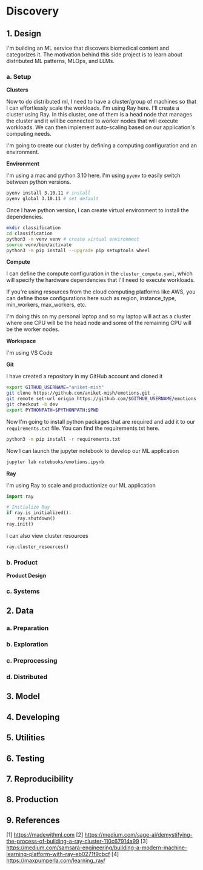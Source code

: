 # Discovery

## 1. Design
I'm building an ML service that discovers biomedical content and categorizes it. The motivation behind this side project is to learn about distributed ML patterns, MLOps, and LLMs.

### a. Setup

**Clusters**

Now to do distributed ml, I need to have a cluster/group of machines so that I can effortlessly scale the workloads. I'm using Ray here. I'll create a cluster using Ray. In this cluster, one of them is a head node that manages the cluster and it will be connected to worker nodes that will execute workloads. We can then implement auto-scaling based on our application's computing needs.

I'm going to create our cluster by defining a computing configuration and an environment.

**Environment**

I'm using a mac and python 3.10 here. I'm using `pyenv` to easily switch between python versions.

```bash
pyenv install 3.10.11 # install 
pyenv global 3.10.11 # set default
```

Once I have python version, I can create virtual environment to install the dependencies.

```bash
mkdir classification 
cd classification 
python3 -m venv venv # create virtual environment 
source venv/bin/activate
python3 -m pip install --upgrade pip setuptools wheel
```

**Compute**

I can define the compute configuration in the `cluster_compute.yaml`, which will specify the hardware dependencies that I'll need to execute workloads.

If you're using resources from the cloud computing platforms like AWS, you can define those configurations here such as region, instance_type, min_workers, max_workers, etc.

I'm doing this on my personal laptop and so my laptop will act as a cluster where one CPU will be the head node and some of the remaining CPU will be the worker nodes.

**Workspace**

I'm using VS Code

**Git**

I have created a repository in my GitHub account and cloned it

```bash
export GITHUB_USERNAME="aniket-mish"
git clone https://github.com/aniket-mish/emotions.git . 
git remote set-url origin https://github.com/$GITHUB_USERNAME/emotions.git 
git checkout -b dev 
export PYTHONPATH=$PYTHONPATH:$PWD
```

Now I'm going to install python packages that are required and add it to our `requirements.txt` file. You can find the requirements.txt here.

```bash
python3 -m pip install -r requirements.txt
```

Now I can launch the jupyter notebook to develop our ML application

```bash
jupyter lab notebooks/emotions.ipynb
```

**Ray**

I'm using Ray to scale and productionize our ML application

```python
import ray

# Initialize Ray
if ray.is_initialized():
	ray.shutdown()
ray.init()
```

I can also view cluster resources

```python
ray.cluster_resources()
```

### b. Product

**Product Design**

### c. Systems

## 2. Data

### a. Preparation

### b. Exploration

### c. Preprocessing

### d. Distributed

## 3. Model

## 4. Developing

## 5. Utilities

## 6. Testing

## 7. Reproducibility

## 8. Production

## 9. References
[1] https://madewithml.com
[2] https://medium.com/sage-ai/demystifying-the-process-of-building-a-ray-cluster-110c67914a99
[3] https://medium.com/samsara-engineering/building-a-modern-machine-learning-platform-with-ray-eb0271f9cbcf
[4] https://maxpumperla.com/learning_ray/
